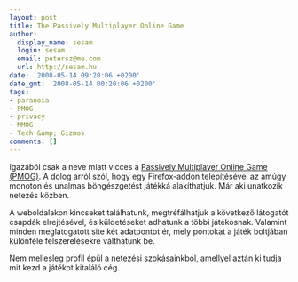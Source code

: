 ```yaml
---
layout: post
title: The Passively Multiplayer Online Game
author:
  display_name: sesam
  login: sesam
  email: petersz@me.com
  url: http://sesam.hu
date: '2008-05-14 09:20:06 +0200'
date_gmt: '2008-05-14 00:20:06 +0200'
tags:
- paranoia
- PMOG
- privacy
- MMOG
- Tech &amp; Gizmos
comments: []
---
```


Igazából csak a neve miatt vicces a [Passively Multiplayer Online Game (PMOG)](http://pmog.com). A dolog arról szól, hogy egy Firefox-addon telepítésével az amúgy monoton és unalmas böngészgetést játékká alakíthatjuk. Már aki unatkozik netezés közben.

A weboldalakon kincseket találhatunk, megtréfálhatjuk a következő látogatót csapdák elrejtésével, és küldetéseket adhatunk a többi játékosnak. Valamint minden meglátogatott site két adatpontot ér, mely pontokat a játék boltjában különféle felszerelésekre válthatunk be.

Nem mellesleg profil épül a netezési szokásainkból, amellyel aztán ki tudja mit kezd a játékot kitaláló cég.
